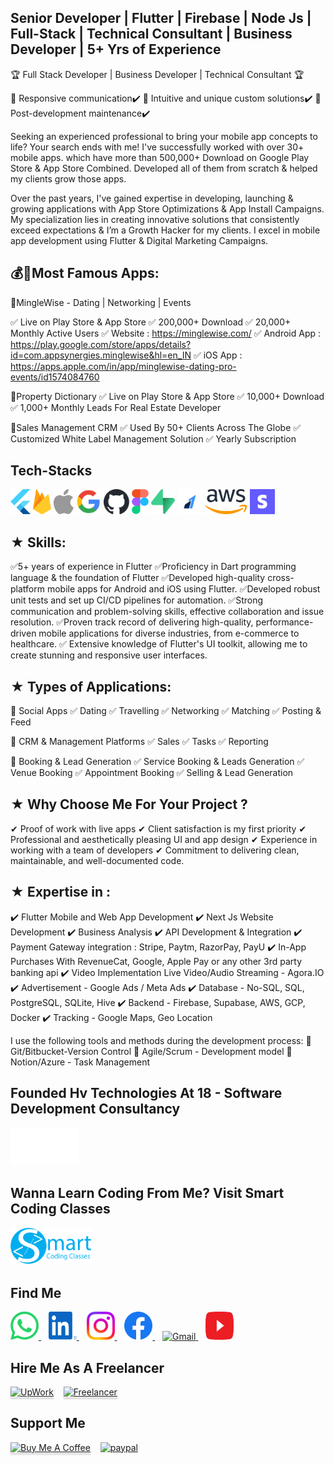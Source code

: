 ## Senior Developer | Flutter | Firebase | Node Js | Full-Stack | Technical Consultant | Business Developer | 5+ Yrs of Experience

🏆 Full Stack Developer | Business Developer | Technical Consultant 🏆

🌟 Responsive communication✔️
🌟 Intuitive and unique custom solutions✔️
🌟 Post-development maintenance✔️

Seeking an experienced professional to bring your mobile app concepts to life? Your search ends with me! I've successfully worked with over 30+ mobile apps. which have more than 500,000+ Download on Google Play Store & App Store Combined. Developed all of them from scratch & helped my clients grow those apps.

Over the past years, I've gained expertise in developing, launching & growing applications with App Store Optimizations & App Install Campaigns. My specialization lies in creating innovative solutions that consistently exceed expectations & I’m a Growth Hacker for my clients. I excel in mobile app development using Flutter & Digital Marketing Campaigns.

## 💰🚀Most Famous Apps:

🌟MingleWise - Dating | Networking | Events

✅ Live on Play Store & App Store
✅ 200,000+ Download
✅ 20,000+ Monthly Active Users
✅ Website : https://minglewise.com/
✅ Android App : https://play.google.com/store/apps/details?id=com.appsynergies.minglewise&hl=en_IN
✅ iOS App : https://apps.apple.com/in/app/minglewise-dating-pro-events/id1574084760

🌟Property Dictionary
✅ Live on Play Store & App Store
✅ 10,000+ Download
✅ 1,000+ Monthly Leads For Real Estate Developer

🌟Sales Management CRM
✅ Used By 50+ Clients Across The Globe
✅ Customized White Label Management Solution
✅ Yearly Subscription

## Tech-Stacks

<div class="row">
<img src="public/icons/flutter/flutter.svg" height="40">
<img src="public/icons/firebase/firebase.svg" height="40">
<img src="public/icons/apple/apple.svg" height="40">
<img src="public/icons/google/google.svg" height="40">
<img src="public/icons/github/github.svg" height="40">
<img src="public/icons/figma/figma.svg" height="40">
<img src="public/icons/supabase/supabase.svg" height="40">
<img src="public/icons/razorpay/razorpay.jpeg" height="40">
<img src="public/icons/aws/aws.svg" height="40">
<img src="public/icons/stripe/stripe.jpeg" height="40">
</div>

## ★ Skills:

✅5+ years of experience in Flutter
✅Proficiency in Dart programming language & the foundation of Flutter
✅Developed high-quality cross-platform mobile apps for Android and iOS using Flutter.
✅Developed robust unit tests and set up CI/CD pipelines for automation.
✅Strong communication and problem-solving skills, effective collaboration and issue resolution.
✅Proven track record of delivering high-quality, performance-driven mobile applications for diverse industries, from e-commerce to healthcare.
✅ Extensive knowledge of Flutter's UI toolkit, allowing me to create stunning and responsive user interfaces.

## ★ Types of Applications:

🌟 Social Apps
✅ Dating
✅ Travelling
✅ Networking
✅ Matching
✅ Posting & Feed

🌟 CRM & Management Platforms
✅ Sales
✅ Tasks
✅ Reporting

🌟 Booking & Lead Generation
✅ Service Booking & Leads Generation
✅ Venue Booking
✅ Appointment Booking
✅ Selling & Lead Generation

## ★ Why Choose Me For Your Project ?

✔ Proof of work with live apps
✔ Client satisfaction is my first priority
✔ Professional and aesthetically pleasing UI and app design
✔ Experience in working with a team of developers
✔ Commitment to delivering clean, maintainable, and well-documented code.

## ★ Expertise in :

✔️ Flutter Mobile and Web App Development
✔️ Next Js Website Development
✔️ Business Analysis
✔️ API Development & Integration
✔️ Payment Gateway integration : Stripe, Paytm, RazorPay, PayU
✔️ In-App Purchases With RevenueCat, Google, Apple Pay or any other 3rd party banking api
✔️ Video Implementation Live Video/Audio Streaming - Agora.IO
✔️ Advertisement - Google Ads / Meta Ads
✔️ Database - No-SQL, SQL, PostgreSQL, SQLite, Hive
✔️ Backend - Firebase, Supabase, AWS, GCP, Docker
✔️ Tracking - Google Maps, Geo Location

I use the following tools and methods during the development process:
🌟 Git/Bitbucket-Version Control
🌟 Agile/Scrum - Development model
🌟 Notion/Azure - Task Management

## Founded Hv Technologies At 18 - Software Development Consultancy

<a href="https://www.hvtechnologies.app/" target="_blank">
    <img src="public/icons/hvtechnologies/logo2.png" alt="Hv Technologies" height="60">
</a>

## Wanna Learn Coding From Me? Visit Smart Coding Classes

<a href="https://www.smartcodingclasses.com/" target="_blank">
    <img src="public/icons/smartcodingclasses/Logo.png" alt="Smart Coding Classes" height="60">
</a>

## Find Me

<div class="row">
<a href="https://wa.me/+918588099741?text=Hi" target="_blank">
<img src='public/icons/whatsapp/whatsapp.svg' alt="Whatsapp Vertical" height="45" width="45">
</a>
&nbsp;&nbsp;
<a href="https://www.linkedin.com/in/hardikvij/?original_referer=https%3A%2F%2Fwww.hardikvij.com%2F" target="_blank">
<img src='public/icons/linkedin/linkedin.svg' alt="LinkedIn" height="45" width="45">
</a>
&nbsp;&nbsp;
<a href="https://www.instagram.com/hardik.vij/" target="_blank">
<img src='public/icons/instagram/instagram.svg' alt="Instagram" height="45" width="45">
</a>
&nbsp;&nbsp;
<a href="https://www.facebook.com/hardikkvij19599/" target="_blank">
<img src='public/icons/facebook/facebook.svg' alt="Facebook" height="45" width="45">
</a>
&nbsp;&nbsp;
<a href="https://mail.google.com/mail/?view=cm&fs=1&to=hardikvij195@gmail.com"  target="_blank">
<img src='public/icons/gmail/gmail.svg' alt="Gmail" height="45" width="45">
</a>
&nbsp;&nbsp;
<a href="https://www.youtube.com/channel/UC1tXYDNGfZMRPt1ZgjNJ99g" target="_blank">
<img src='public/icons/youtube/youtube.svg' alt="Youtube" height="45" width="45">
</a>
</div>

## Hire Me As A Freelancer

<div class="row">
<a href="https://www.upwork.com/freelancers/~01f267a3d02b20a278?mp_source=share" target="_blank"><img src="https://firebasestorage.googleapis.com/v0/b/hardikvij-1254e.appspot.com/o/AppIcon_Circle_UpGreen.jpg?alt=media&token=ad66cbe0-be00-46d9-b277-83050468a0d0" alt="UpWork" style="height: 41px !important;width: 41px !important;box-shadow: 0px 3px 2px 0px rgba(190, 190, 190, 0.5) !important;-webkit-box-shadow: 0px 3px 2px 0px rgba(190, 190, 190, 0.5) !important;" ></a>
&nbsp;&nbsp;
<a href="https://www.freelancer.com/u/hardikvij195" target="_blank"><img src="https://firebasestorage.googleapis.com/v0/b/hardikvij-1254e.appspot.com/o/freelancer-1.svg?alt=media&token=480c0001-eac9-4b7f-a94b-602c81f7d4c7" alt="Freelancer" style="height: 41px !important;width: 41px !important;box-shadow: 0px 3px 2px 0px rgba(190, 190, 190, 0.5) !important;-webkit-box-shadow: 0px 3px 2px 0px rgba(190, 190, 190, 0.5) !important;" ></a>
</div>

## Support Me

<div class="row">
<a href="https://www.buymeacoffee.com/hardikvij195" target="_blank"><img src="https://www.buymeacoffee.com/assets/img/custom_images/orange_img.png" alt="Buy Me A Coffee" style="height: 41px !important;width: 174px !important;box-shadow: 0px 3px 2px 0px rgba(190, 190, 190, 0.5) !important;-webkit-box-shadow: 0px 3px 2px 0px rgba(190, 190, 190, 0.5) !important;" ></a>
&nbsp;&nbsp;
<a href="https://www.paypal.me/HardikVij"  target="_blank">
    <img src="https://www.paypalobjects.com/webstatic/mktg/logo/pp_cc_mark_37x23.jpg" alt="paypal">
</a>
</div>
